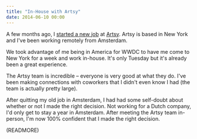 ```yaml
---
title: "In-House with Artsy"
date: 2014-06-10 00:00
---
```


A few months ago, I [started a new job](/blog/new-job) at [Artsy](https://artsy.net). Artsy is based in New York and I've been working remotely from Amsterdam.

We took advantage of me being in America for WWDC to have me come to New York for a week and work in-house. It's only Tuesday but it's already been a great experience.

The Artsy team is incredible – everyone is very good at what they do. I've been making connections with coworkers that I didn't even know I had (the team is actually pretty large).

After quitting my old job in Amsterdam, I had had some self-doubt about whether or not I made the right decision. Not working for a Dutch company, I'd only get to stay a year in Amsterdam. After meeting the Artsy team in-person, I'm now 100% confident that I made the right decision.

(READMORE)

